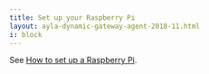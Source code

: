 ```yaml
---
title: Set up your Raspberry Pi
layout: ayla-dynamic-gateway-agent-2018-11.html
i: block
---
```


See [How to set up a Raspberry Pi](/articles/how-to-set-up-a-raspberry-pi/).
